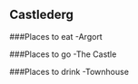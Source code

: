 ## Castlederg

###Places to eat
-Argort

###Places to go
-The Castle 

###Places to drink
-Townhouse

